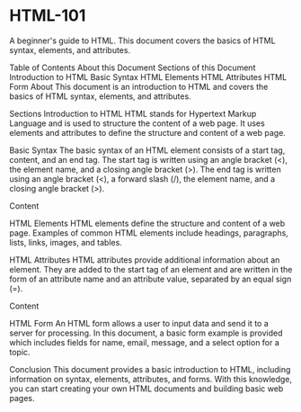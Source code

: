 # HTML-101
A beginner's guide to HTML. This document covers the basics of HTML syntax, elements, and attributes.

Table of Contents
About this Document
Sections of this Document
Introduction to HTML
Basic Syntax
HTML Elements
HTML Attributes
HTML Form
About
This document is an introduction to HTML and covers the basics of HTML syntax, elements, and attributes.

Sections
Introduction to HTML
HTML stands for Hypertext Markup Language and is used to structure the content of a web page. It uses elements and attributes to define the structure and content of a web page.

Basic Syntax
The basic syntax of an HTML element consists of a start tag, content, and an end tag. The start tag is written using an angle bracket (<), the element name, and a closing angle bracket (>). The end tag is written using an angle bracket (<), a forward slash (/), the element name, and a closing angle bracket (>).

<element>Content</element>

HTML Elements
HTML elements define the structure and content of a web page. Examples of common HTML elements include headings, paragraphs, lists, links, images, and tables.

HTML Attributes
HTML attributes provide additional information about an element. They are added to the start tag of an element and are written in the form of an attribute name and an attribute value, separated by an equal sign (=).

<element attribute="value">Content</element>


HTML Form
An HTML form allows a user to input data and send it to a server for processing. In this document, a basic form example is provided which includes fields for name, email, message, and a select option for a topic.

Conclusion
This document provides a basic introduction to HTML, including information on syntax, elements, attributes, and forms. With this knowledge, you can start creating your own HTML documents and building basic web pages.
